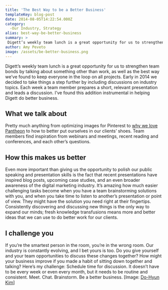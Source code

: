 ```yaml
---
title: 'The Best Way to be a Better Business'
templateKey: blog-post
date: 2014-08-05T14:22:54.000Z
category: 
  -Our Industry, Strategy
alias: best-way-be-better-business
summary: > 
 Digett’s weekly team lunch is a great opportunity for us to strengthen team bonds by talking about something other than work, as well as the best way we’ve found to keep everyone in the loop on all projects.
author: Amy Peveto
image: /assets/be-better-business.png
---
```


Digett’s weekly team lunch is a great opportunity for us to strengthen team bonds by talking about something other than work, as well as the best way we’ve found to keep everyone in the loop on all projects. Early in 2014 we decided to take things a step further by including discussions on industry topics. Each week a team member prepares a short, relevant presentation and leads a discussion. I’ve found this addition instrumental in helping Digett do better business.

What we talk about
------------------

Pretty much anything from optimizing images for Pinterest to [why we love Pantheon](/blog/02/25/2014/why-i-love-pantheon-drupal-hosting) to how to better put ourselves in our clients’ shoes. Team members find inspiration from webinars and meetings, recent reading and conferences, and each other’s questions.

How this makes us better
------------------------

Even more important than giving us the opportunity to polish our public speaking and presentation skills is the fact that recent presentations have inspired blog posts, upcoming case studies, and an even broader awareness of the digital marketing industry. It’s amazing how much easier challenging tasks become when you have a team brainstorming solutions with you, and when you take time to listen to another’s presentation or point of view. They might have the solution you need right at their fingertips. Consistently discovering and discussing new things is the only way to expand our minds; fresh knowledge transfusions means more and better ideas that we can use to do better work for our clients.

I challenge you
---------------

If you’re the smartest person in the room, you’re in the wrong room. Our industry is constantly evolving, and I bet yours is too. Do you give yourself and your team opportunities to discuss these changes together? How might your business improve if you made a habit of sitting down together and talking? Here’s my challenge: Schedule time for discussion. It doesn’t have to be every week or even every month, but it needs to be routine and consistent. Meet. Chat. Brainstorm. Be a better business. \[Image: [Do-Hyun Kim](https://www.flickr.com/photos/stickkim/6972091704/in/photolist-bC6MXE-4oHKfi-bnniCg-4GWFXM-8UXiP5-bN8fiD-bxTeiW-cD7Gsy-6N44Ay-bnnin4-biKE3B-7FK1bV-bQvggp-9ff7LL-7ZYuSQ-9KCchQ-4JwoVJ-bod1S7-bvSHai-7EoLZF-jk5dq-9r5U1V-AoFtn-biKDq8-9r9m93-bPvScR-91GcYS-bBhm5G-8Vsd5C-bwsn5n-aQvnMg-67rTzo-7ZYuZ7-5UnNBn-bQc1fK-btsp9A-aLHKDR-bqMmjo-bKgffk-aT33uK-9r7zfL-av4ne5-bBzpaL-7eGCdB-9ff7Bo-bPvSbv-bBhkMJ-iwtF3-eybXey-bgGPJM)\]